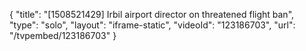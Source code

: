 {
    "title": "[1508521429] Irbil airport director on threatened flight ban",
    "type": "solo",
    "layout": "iframe-static",
    "videoId": "123186703",
    "url": "\/tvpembed\/123186703"
}